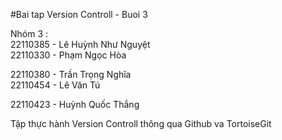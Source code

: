 #Bai tap Version Controll - Buoi 3

Nhóm 3 :  
22110385 - Lê Huỳnh Như Nguyệt  
22110330 - Phạm Ngọc Hòa

22110380 - Trần Trọng Nghĩa  
22110454 - Lê Văn Tú

22110423 - Huỳnh Quốc Thắng

Tập thực hành Version Controll thông qua Github va TortoiseGit
